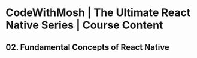 # CodeWithMosh | The Ultimate React Native Series | Course Content

## 02. Fundamental Concepts of React Native


